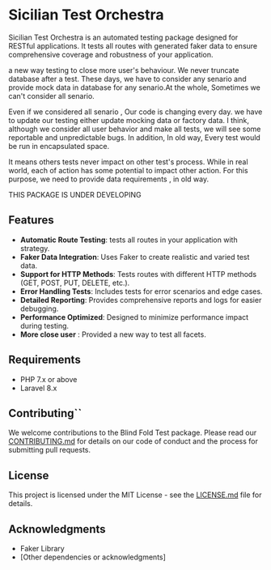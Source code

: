# Sicilian Test Orchestra

Sicilian Test Orchestra is an automated testing package designed for RESTful applications.
It tests all routes with generated faker data to ensure comprehensive coverage and robustness of your application.

a new way testing to close more user's behaviour. We never truncate database after a test.
These days, we have to consider any senario and provide mock data in database for any senario.At the whole, Sometimes we
can't consider all senario.

Even if we considered all senario , Our code is changing every day. we have to update our testing either update mocking
data or factory data. I think, although we consider all user behavior and make all tests, we will see some reportable and unpredictable bugs. In addition, In
old way, Every test would be run in encapsulated space.

It means others tests never impact on other test's process. While in real world, each of action has some
potential to impact other action.
For this purpose, we need to provide data requirements , in old way.

THIS PACKAGE IS UNDER DEVELOPING

## Features

- **Automatic Route Testing**: tests all routes in your application with strategy.
- **Faker Data Integration**: Uses Faker to create realistic and varied test data.
- **Support for HTTP Methods**: Tests routes with different HTTP methods (GET, POST, PUT, DELETE, etc.).
- **Error Handling Tests**: Includes tests for error scenarios and edge cases.
- **Detailed Reporting**: Provides comprehensive reports and logs for easier debugging.
- **Performance Optimized**: Designed to minimize performance impact during testing.
- **More close user** : Provided a new way to test all facets.

## Requirements

- PHP 7.x or above
- Laravel 8.x

## Contributing``

We welcome contributions to the Blind Fold Test package. Please read our [CONTRIBUTING.md](CONTRIBUTING.md) for details
on our code of conduct and the process for submitting pull requests.

## License

This project is licensed under the MIT License - see the [LICENSE.md](LICENSE.md) file for details.

## Acknowledgments

- Faker Library
- [Other dependencies or acknowledgments]
